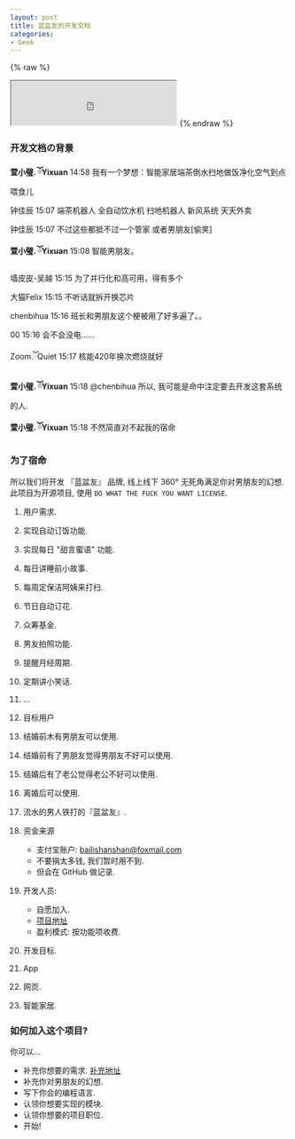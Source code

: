 ```yaml
---
layout: post
title: 蓝盆友的开发文档
categories:
- Geek
---
```


{% raw %}
<iframe frameborder="20" border="20" marginwidth="10" marginheight="0" width="298" height="80" src="http://openmindclub.zoomquiet.top/Yixuan/music/ohMyGod.mp3"></iframe>
{% endraw %}

### 开发文档の背景
**萱小璧. ོYixuan** 14:58
我有一个梦想：智能家居端茶倒水扫地做饭净化空气到点喂食儿

钟佳辰 15:07
端茶机器人 全自动饮水机 扫地机器人 新风系统 天天外卖

钟佳辰 15:07
不过这些都抵不过一个管家 或者男朋友[偷笑]

**萱小璧. ོYixuan** 15:08
智能男朋友。

墙皮皮-吴越 15:15
为了并行化和高可用，得有多个

大猫Felix 15:15
不听话就拆开换芯片

chenbihua 15:16
班长和男朋友这个梗被用了好多遍了。。

00 15:16
会不会没电……

Zoom.ོQuiet 15:17
核能420年换次燃烧就好

**萱小璧. ོYixuan** 15:18
@chenbihua 所以, 我可能是命中注定要去开发这套系统的人.

**萱小璧. ོYixuan** 15:18
不然简直对不起我的宿命

### 为了宿命
所以我们将开发 『蓝盆友』 品牌, 线上线下 360° 无死角满足你对男朋友的幻想.
此项目为开源项目, 使用 `DO WHAT THE FUCK YOU WANT LICENSE`.

1. 用户需求.
  2. 实现自动订饭功能.
  3. 实现每日 "甜言蜜语" 功能.
  4. 每日讲睡前小故事.
  5. 每周定保洁阿姨来打扫.
  6. 节日自动订花.
  7. 众筹基金.
  8. 男友拍照功能.
  9. 提醒月经周期.
  10. 定期讲小笑话.
  11. ...

2. 目标用户
  2. 结婚前木有男朋友可以使用.
  3. 结婚前有了男朋友觉得男朋友不好可以使用.
  4. 结婚后有了老公觉得老公不好可以使用.
  5. 离婚后可以使用.
  6. 流水的男人铁打的『蓝盆友』.

3. 资金来源
	  * 支付宝账户: bailishanshan@foxmail.com
	  * 不要捐太多钱, 我们暂时用不到.
	  * 但会在 GitHub 做记录.

4. 开发人员:
	  * 自愿加入.
	  * [项目地址][1]
	  * 盈利模式: 按功能项收费.

5. 开发目标.
  2. App
  3. 网页.
  4. 智能家居.

### 如何加入这个项目?

你可以...

  * 补充你想要的需求. [补充地址][2]
  * 补充你对男朋友的幻想.
  * 写下你会的编程语言.
  * 认领你想要实现的模块.
  * 认领你想要的项目职位.
  * 开始!

[1]:	https://github.com/YixuanFranco/yourboyfriend
[2]:	https://github.com/YixuanFranco/yourboyfriend/issues/2